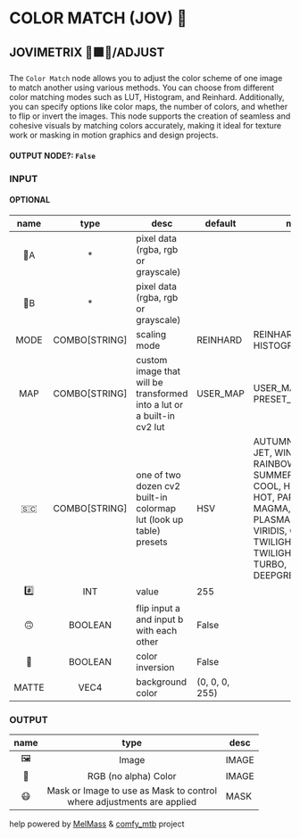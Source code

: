 # COLOR MATCH (JOV) 💞

## JOVIMETRIX 🔺🟩🔵/ADJUST

The `Color Match` node allows you to adjust the color scheme of one image to match another using various methods. You can choose from different color matching modes such as LUT, Histogram, and Reinhard. Additionally, you can specify options like color maps, the number of colors, and whether to flip or invert the images. This node supports the creation of seamless and cohesive visuals by matching colors accurately, making it ideal for texture work or masking in motion graphics and design projects.

#### OUTPUT NODE?: `False`

### INPUT

#### OPTIONAL

name|type|desc|default|meta
:---:|:---:|---|---|---
👾A|*|pixel data (rgba, rgb or grayscale)||
👾B|*|pixel data (rgba, rgb or grayscale)||
MODE|COMBO[STRING]|scaling mode|REINHARD|REINHARD, LUT, HISTOGRAM
MAP|COMBO[STRING]|custom image that will be transformed<br>into a lut or a built-in cv2 lut|USER_MAP|USER_MAP, PRESET_MAP
🇸🇨|COMBO[STRING]|one of two dozen cv2 built-in colormap<br>lut (look up table) presets|HSV|AUTUMN, BONE, JET, WINTER, RAINBOW, OCEAN, SUMMER, SPRING,<br>COOL, HSV, PINK, HOT, PARULA, MAGMA, INFERNO, PLASMA,<br>VIRIDIS, CIVIDIS, TWILIGHT, TWILIGHT_SHIFTED, TURBO,<br>DEEPGREEN
#️⃣|INT|value|255|
🙃|BOOLEAN|flip input a and input b with each other|False|
🔳|BOOLEAN|color inversion|False|
MATTE|VEC4|background color|(0, 0, 0, 255)|

### OUTPUT

name|type|desc
:---:|:---:|---
🖼️|Image|IMAGE
🌈|RGB (no alpha) Color|IMAGE
😷|Mask or Image to use as Mask to control<br>where adjustments are applied|MASK

help powered by [MelMass](https://github.com/melMass) & [comfy_mtb](https://github.com/melMass/comfy_mtb) project